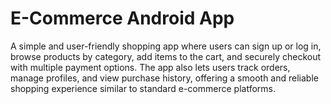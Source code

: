
# E-Commerce Android App

A simple and user-friendly shopping app where users can sign up or log in, browse products by category, 
add items to the cart, and securely checkout with multiple payment options. The app also lets users track orders, 
manage profiles, and view purchase history, offering a smooth and reliable shopping experience similar to standard e-commerce platforms.

